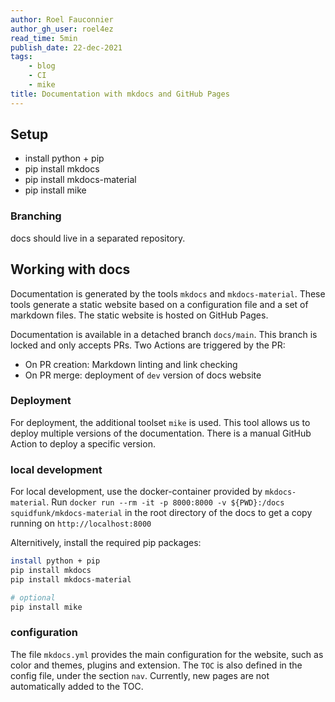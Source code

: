 ```yaml
---
author: Roel Fauconnier
author_gh_user: roel4ez
read_time: 5min
publish_date: 22-dec-2021
tags:
    - blog
    - CI
    - mike
title: Documentation with mkdocs and GitHub Pages
---
```


## Setup

- install python + pip
- pip install mkdocs
- pip install mkdocs-material
- pip install mike

### Branching

docs should live in a separated repository.


## Working with docs

Documentation is generated by the tools `mkdocs` and `mkdocs-material`. These tools
generate a static website based on a configuration file and a set of markdown
files. The static website is hosted on GitHub Pages.

Documentation is available in a detached branch `docs/main`. This branch is locked
and only accepts PRs. Two Actions are triggered by the PR:

- On PR creation: Markdown linting and link checking
- On PR merge: deployment of `dev` version of docs website

### Deployment

For deployment, the additional toolset `mike` is used. This tool allows us to deploy
multiple versions of the documentation. There is a manual GitHub Action to deploy
a specific version.

### local development

For local development, use the docker-container provided by `mkdocs-material`.
Run `docker run --rm -it -p 8000:8000 -v ${PWD}:/docs squidfunk/mkdocs-material`
in the root directory of the docs to get a copy running on `http://localhost:8000`

Alternitively, install the required pip packages:

```bash
install python + pip
pip install mkdocs
pip install mkdocs-material

# optional
pip install mike
```

### configuration

The file `mkdocs.yml` provides the main configuration for the website, such as 
color and themes, plugins and extension. The `TOC` is also defined in the config
file, under the section `nav`. Currently, new pages are not automatically added
to the TOC.
